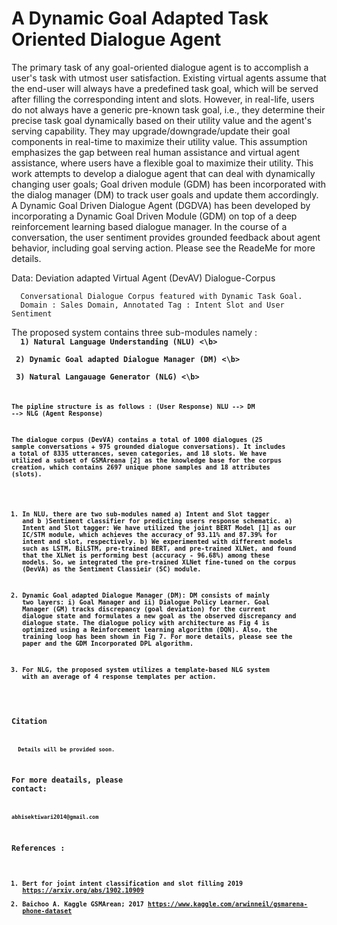 
# A Dynamic Goal Adapted Task Oriented Dialogue Agent

The primary task of any goal-oriented dialogue agent is to accomplish a user's task with utmost user satisfaction. Existing virtual agents assume that the end-user will always have a predefined task goal, which will be served after filling the corresponding intent and slots. However, in real-life, users do not always have a generic pre-known task goal, i.e., they determine their precise task goal dynamically based on their utility value and the agent's serving capability. They may upgrade/downgrade/update their goal components in real-time to maximize their utility value. This assumption emphasizes the gap between real human assistance and virtual agent assistance, where users have a flexible goal to maximize their utility. This work attempts to develop a dialogue agent that can deal with dynamically changing user goals; Goal driven module (GDM) has been incorporated with the dialog manager (DM) to track user goals and update them accordingly. A Dynamic Goal Driven Dialogue Agent (DGDVA) has been developed by incorporating a Dynamic Goal Driven Module (GDM) on top of a deep reinforcement learning based dialogue manager. In the course of a conversation, the user sentiment provides grounded feedback about agent behavior, including goal serving action. Please see the ReadeMe for more details.

Data:  Deviation adapted Virtual Agent (DevAV) Dialogue-Corpus
    
      Conversational Dialogue Corpus featured with Dynamic Task Goal.  
      Domain : Sales Domain, Annotated Tag : Intent Slot and User Sentiment 



The proposed system contains three sub-modules namely : \
				  <code >	<b> 1) Natural Language Understanding (NLU) <\b> \
                                                <b> 2) Dynamic Goal adapted Dialogue Manager (DM) <\b> \
                                                <b> 3) Natural Langauage Generator (NLG) <\b> <code>

The pipline structure is as follows : (User Response) NLU --> DM --> NLG (Agent Response)



The dialogue corpus (DevVA) contains a total of 1000 dialogues (25 sample conversations + 975 grounded dialogue conversations). It includes a total of 8335 utterances, seven categories, and 18 slots. We have utilized a subset of GSMAreana [2] as the knowledge base for the corpus creation, which contains 2697 unique phone samples and 18 attributes (slots).


1) In NLU, there are two sub-modules named a) Intent and Slot tagger and b )Sentiment classifier for predicting users response schematic.
     a) Intent and Slot tagger: We have utilized the joint BERT Model [1] as our IC/STM module, which achieves the accuracy of 93.11% and 87.39% for intent and slot, respectively.
    b) We experimented with different models such as LSTM, BiLSTM, pre-trained BERT, and pre-trained XLNet, and found that the XLNet is performing best (accuracy - 96.68%) among these models. So, we integrated the pre-trained XLNet fine-tuned on the corpus (DevVA) as the Sentiment Classieir (SC) module.

2) Dynamic Goal adapted Dialogue Manager (DM): DM consists of mainly two layers: i) Goal Manager and ii) Dialogue Policy Learner. Goal Manager (GM) tracks discrepancy (goal deviation) for the current dialogue state and formulates a new goal as the observed discrepancy and dialogue state. The dialogue policy with architecture as Fig 4 is optimized using a Reinforcement learning algorithm (DQN). Also, the training loop has been shown in Fig 7. For more details, please see the paper and the GDM Incorporated DPL algorithm.

3) For NLG, the proposed system utilizes a template-based NLG system with an average of 4 response templates per action.


### Citation 

      Details will be provided soon.

### For more deatails, please contact: 

    abhisektiwari2014@gmail.com
    
### References :

1. Bert for joint intent classification and slot filling 2019 https://arxiv.org/abs/1902.10909
2. Baichoo A. Kaggle GSMArean; 2017 https://www.kaggle.com/arwinneil/gsmarena-phone-dataset

